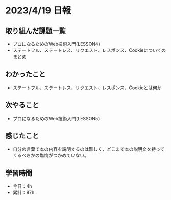 # 2023/4/19 日報
## 取り組んだ課題一覧
- プロになるためのWeb技術入門(LESSON4)
- ステートフル、ステートレス、リクエスト、レスポンス、Cookieについてのまとめ

## わかったこと
- ステートフル、ステートレス、リクエスト、レスポンス、Cookieとは何か

## 次やること
- プロになるためのWeb技術入門(LESSON5)

## 感じたこと
- 自分の言葉で本の内容を説明するのは難しく、どこまで本の説明文を持ってくるべきかの塩梅がつかめていない。

## 学習時間
- 今日：4h
- 累計：87h
